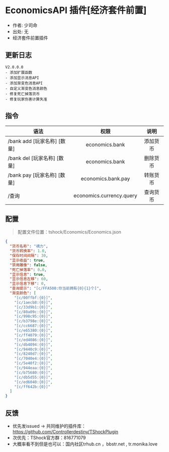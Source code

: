 # EconomicsAPI 插件[经济套件前置]

- 作者: 少司命
- 出处: 无
- 经济套件前置插件

## 更新日志

```
V2.0.0.0
- 添加扩展函数
- 添加显示消息API
- 添加渐变色消息API
- 自定义渐变色消息颜色
- 修复死亡掉落货币
- 修复玩家伤害计算失准
```

## 指令

| 语法                        |           权限           |   说明   |
| --------------------------- | :----------------------: | :------: |
| /bank add [玩家名称] [数量] |      economics.bank      | 添加货币 |
| /bank del [玩家名称] [数量] |      economics.bank      | 删除货币 |
| /bank pay [玩家名称] [数量] |    economics.bank.pay    | 转账货币 |
| /查询                       | economics.currency.query | 查询货币 |

## 配置
> 配置文件位置：tshock/Economics/Economics.json
```json
{
  "货币名称": "魂力",
  "货币转换率": 1.0,
  "保存时间间隔": 30,
  "显示收益": true,
  "禁用雕像": false,
  "死亡掉落率": 0.0,
  "显示信息": true,
  "显示信息左移": 60,
  "显示信息下移": 0,
  "查询提示": "[c/FFA500:你当前拥有{0}{1}个]",
  "渐变颜色": [
    "[c/00ffbf:{0}]",
    "[c/1aecb8:{0}]",
    "[c/33d9b1:{0}]",
    "[c/80a09c:{0}]",
    "[c/998c95:{0}]",
    "[c/b3798e:{0}]",
    "[c/cc6687:{0}]",
    "[c/e65380:{0}]",
    "[c/ff4079:{0}]",
    "[c/ed4086:{0}]",
    "[c/db4094:{0}]",
    "[c/9440c9:{0}]",
    "[c/8240d7:{0}]",
    "[c/7040e4:{0}]",
    "[c/5e40f2:{0}]",
    "[c/944eaa:{0}]",
    "[c/b75680:{0}]",
    "[c/db5d55:{0}]",
    "[c/ed6040:{0}]",
    "[c/ff642b:{0}]"
  ]
}
```
## 反馈
- 优先发issued -> 共同维护的插件库：https://github.com/Controllerdestiny/TShockPlugin
- 次优先：TShock官方群：816771079
- 大概率看不到但是也可以：国内社区trhub.cn ，bbstr.net , tr.monika.love
